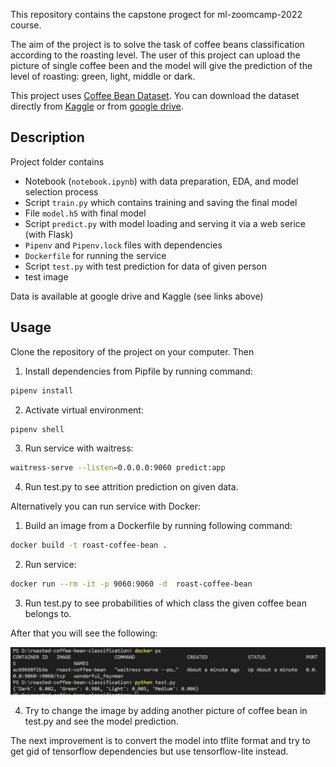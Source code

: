 This repository contains the capstone progect for ml-zoomcamp-2022 course.

The aim of the project is to solve the task of coffee beans classification according to the roasting level. The user of this project can upload the picture of single coffee been and the model will give the prediction of the level of roasting: green, light, middle or dark.

This project uses [Coffee Bean Dataset](https://www.kaggle.com/datasets/gpiosenka/coffee-bean-dataset-resized-224-x-224). You can download the dataset directly from [Kaggle](https://www.kaggle.com/datasets/gpiosenka/coffee-bean-dataset-resized-224-x-224) or from [google drive](https://drive.google.com/drive/folders/1TyfMcIDzLjV25HnoV0R4wyiv7HXcT84P?usp=sharing).


## Description

Project folder contains

* Notebook (`notebook.ipynb`) with data preparation, EDA, and model selection process
* Script `train.py` which contains  training and saving the final model
* File `model.h5` with final model
* Script `predict.py` with model loading and serving it via a web serice (with Flask)
* `Pipenv` and `Pipenv.lock` files with dependencies
* `Dockerfile` for running the service
* Script `test.py` with test prediction for data of given person 
* test image

Data is available at google drive and Kaggle (see links above)

## Usage

Clone the repository of the project on your computer. Then

1. Install dependencies from Pipfile by running command:
```sh
pipenv install
```
2. Activate virtual environment:
```sh
pipenv shell
```
3. Run service with waitress:
```sh
waitress-serve --listen=0.0.0.0:9060 predict:app
```

4. Run test.py to see attrition prediction on given data.

Alternatively you can run service with Docker:
1. Build an image from a Dockerfile by running following command:
```sh
docker build -t roast-coffee-bean .
```
2. Run service:
```sh
docker run --rm -it -p 9060:9060 -d  roast-coffee-bean
```
3. Run test.py to see probabilities of which class the given coffee bean belongs to.

After that you will see the following:

![Result_image](https://github.com/tanyashagova/roasted-coffee-been-classification/blob/main/screenshot.png)

4. Try to change the image by adding another picture of coffee bean in test.py and see the model prediction.



The next improvement is to convert the model into tflite format and try to get gid of tensorflow dependencies but use tensorflow-lite instead.